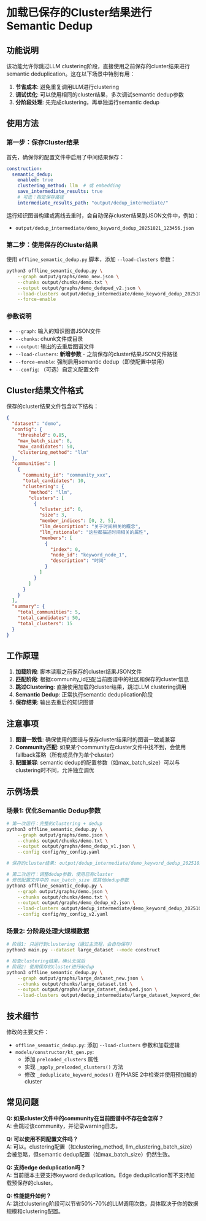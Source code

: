# 加载已保存的Cluster结果进行Semantic Dedup

## 功能说明

该功能允许你跳过LLM clustering阶段，直接使用之前保存的cluster结果进行semantic deduplication。这在以下场景中特别有用：

1. **节省成本**: 避免重复调用LLM进行clustering
2. **调试优化**: 可以使用相同的cluster结果，多次调试semantic dedup参数
3. **分阶段处理**: 先完成clustering，再单独运行semantic dedup

## 使用方法

### 第一步：保存Cluster结果

首先，确保你的配置文件中启用了中间结果保存：

```yaml
construction:
  semantic_dedup:
    enabled: true
    clustering_method: llm  # 或 embedding
    save_intermediate_results: true
    # 可选：指定保存路径
    intermediate_results_path: "output/dedup_intermediate/"
```

运行知识图谱构建或离线去重时，会自动保存cluster结果到JSON文件中，例如：
- `output/dedup_intermediate/demo_keyword_dedup_20251021_123456.json`

### 第二步：使用保存的Cluster结果

使用 `offline_semantic_dedup.py` 脚本，添加 `--load-clusters` 参数：

```bash
python3 offline_semantic_dedup.py \
    --graph output/graphs/demo_new.json \
    --chunks output/chunks/demo.txt \
    --output output/graphs/demo_deduped_v2.json \
    --load-clusters output/dedup_intermediate/demo_keyword_dedup_20251021_123456.json \
    --force-enable
```

### 参数说明

- `--graph`: 输入的知识图谱JSON文件
- `--chunks`: chunk文件或目录
- `--output`: 输出的去重后图谱文件
- `--load-clusters`: **新增参数** - 之前保存的cluster结果JSON文件路径
- `--force-enable`: 强制启用semantic dedup（即使配置中禁用）
- `--config`: （可选）自定义配置文件

## Cluster结果文件格式

保存的cluster结果文件包含以下结构：

```json
{
  "dataset": "demo",
  "config": {
    "threshold": 0.85,
    "max_batch_size": 8,
    "max_candidates": 50,
    "clustering_method": "llm"
  },
  "communities": [
    {
      "community_id": "community_xxx",
      "total_candidates": 10,
      "clustering": {
        "method": "llm",
        "clusters": [
          {
            "cluster_id": 0,
            "size": 3,
            "member_indices": [0, 2, 5],
            "llm_description": "关于时间相关的概念",
            "llm_rationale": "这些都描述时间相关的属性",
            "members": [
              {
                "index": 0,
                "node_id": "keyword_node_1",
                "description": "时间"
              }
            ]
          }
        ]
      }
    }
  ],
  "summary": {
    "total_communities": 5,
    "total_candidates": 50,
    "total_clusters": 15
  }
}
```

## 工作原理

1. **加载阶段**: 脚本读取之前保存的cluster结果JSON文件
2. **匹配阶段**: 根据community_id匹配当前图谱中的社区和保存的cluster信息
3. **跳过Clustering**: 直接使用加载的cluster结果，跳过LLM clustering调用
4. **Semantic Dedup**: 正常执行semantic deduplication阶段
5. **保存结果**: 输出去重后的知识图谱

## 注意事项

1. **图谱一致性**: 确保使用的图谱与保存cluster结果时的图谱一致或兼容
2. **Community匹配**: 如果某个community在cluster文件中找不到，会使用fallback策略（所有成员作为单个cluster）
3. **配置兼容**: semantic dedup的配置参数（如max_batch_size）可以与clustering时不同，允许独立调优

## 示例场景

### 场景1: 优化Semantic Dedup参数

```bash
# 第一次运行：完整的clustering + dedup
python3 offline_semantic_dedup.py \
    --graph output/graphs/demo.json \
    --chunks output/chunks/demo.txt \
    --output output/graphs/demo_dedup_v1.json \
    --config config/my_config.yaml

# 保存的cluster结果: output/dedup_intermediate/demo_keyword_dedup_20251021_120000.json

# 第二次运行：调整dedup参数，使用已有cluster
# 修改配置文件中的 max_batch_size 或其他dedup参数
python3 offline_semantic_dedup.py \
    --graph output/graphs/demo.json \
    --chunks output/chunks/demo.txt \
    --output output/graphs/demo_dedup_v2.json \
    --load-clusters output/dedup_intermediate/demo_keyword_dedup_20251021_120000.json \
    --config config/my_config_v2.yaml
```

### 场景2: 分阶段处理大规模数据

```bash
# 阶段1: 只运行到clustering（通过主流程，会自动保存）
python3 main.py --dataset large_dataset --mode construct

# 检查clustering结果，确认无误后
# 阶段2: 使用保存的cluster进行dedup
python3 offline_semantic_dedup.py \
    --graph output/graphs/large_dataset_new.json \
    --chunks output/chunks/large_dataset.txt \
    --output output/graphs/large_dataset_deduped.json \
    --load-clusters output/dedup_intermediate/large_dataset_keyword_dedup_xxx.json
```

## 技术细节

修改的主要文件：
- `offline_semantic_dedup.py`: 添加 `--load-clusters` 参数和加载逻辑
- `models/constructor/kt_gen.py`: 
  - 添加 `preloaded_clusters` 属性
  - 实现 `_apply_preloaded_clusters()` 方法
  - 修改 `_deduplicate_keyword_nodes()` 在PHASE 2中检查并使用预加载的cluster

## 常见问题

**Q: 如果cluster文件中的community在当前图谱中不存在会怎样？**  
A: 会跳过该community，并记录warning日志。

**Q: 可以使用不同配置文件吗？**  
A: 可以。clustering配置（如clustering_method, llm_clustering_batch_size）会被忽略，但semantic dedup配置（如max_batch_size）仍然生效。

**Q: 支持edge deduplication吗？**  
A: 当前版本主要支持keyword deduplication。Edge deduplication暂不支持加载预保存的cluster。

**Q: 性能提升如何？**  
A: 跳过clustering阶段可以节省50%-70%的LLM调用次数，具体取决于你的数据规模和clustering配置。

